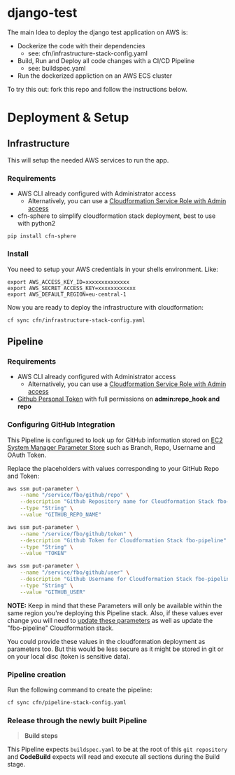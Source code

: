 # django-test

The main Idea to deploy the django test application on AWS is:
- Dockerize the code with their dependencies
	- see: cfn/infrastructure-stack-config.yaml
- Build, Run and Deploy all code changes with a CI/CD Pipeline
	- see: buildspec.yaml
- Run the dockerized appliction on an AWS ECS cluster

To try this out: fork this repo and follow the instructions below.

# Deployment & Setup

## Infrastructure

This will setup the needed AWS services to run the app.

### Requirements
* AWS CLI already configured with Administrator access
    - Alternatively, you can use a [Cloudformation Service Role with Admin access](https://docs.aws.amazon.com/AWSCloudFormation/latest/UserGuide/using-iam-servicerole.html)
* cfn-sphere to simplify cloudformation stack deployment, best to use with python2
```
pip install cfn-sphere
```

### Install
You need to setup your AWS credentials in your shells environment. Like:
```
export AWS_ACCESS_KEY_ID=xxxxxxxxxxxxxx
export AWS_SECRET_ACCESS_KEY=xxxxxxxxxxxx
export AWS_DEFAULT_REGION=eu-central-1
```
Now you are ready to deploy the infrastructure with cloudformation:
```
cf sync cfn/infrastructure-stack-config.yaml
```

## Pipeline

### Requirements

* AWS CLI already configured with Administrator access
    - Alternatively, you can use a [Cloudformation Service Role with Admin access](https://docs.aws.amazon.com/AWSCloudFormation/latest/UserGuide/using-iam-servicerole.html)
* [Github Personal Token](https://help.github.com/articles/creating-a-personal-access-token-for-the-command-line/) with full permissions on **admin:repo_hook and repo**

### Configuring GitHub Integration

This Pipeline is configured to look up for GitHub information stored on [EC2 System Manager Parameter Store](https://docs.aws.amazon.com/systems-manager/latest/userguide/systems-manager-paramstore.html) such as Branch, Repo, Username and OAuth Token.

Replace the placeholders with values corresponding to your GitHub Repo and Token:

```bash
aws ssm put-parameter \
    --name "/service/fbo/github/repo" \
    --description "Github Repository name for Cloudformation Stack fbo-pipeline" \
    --type "String" \
    --value "GITHUB_REPO_NAME"

aws ssm put-parameter \
    --name "/service/fbo/github/token" \
    --description "Github Token for Cloudformation Stack fbo-pipeline" \
    --type "String" \
    --value "TOKEN"

aws ssm put-parameter \
    --name "/service/fbo/github/user" \
    --description "Github Username for Cloudformation Stack fbo-pipeline" \
    --type "String" \
    --value "GITHUB_USER"
```

**NOTE:** Keep in mind that these Parameters will only be available within the same region you're deploying this Pipeline stack. Also, if these values ever change you will need to [update these parameters](https://docs.aws.amazon.com/cli/latest/reference/ssm/put-parameter.html) as well as update the "fbo-pipeline" Cloudformation stack.

You could provide these values in the cloudformation deployment as parameters too. But this would be less secure as it might be stored in git or on your local disc (token is sensitive data).

### Pipeline creation

Run the following command to create the pipeline:

```bash
cf sync cfn/pipeline-stack-config.yaml
```

### Release through the newly built Pipeline

> **Build steps**

This Pipeline expects `buildspec.yaml` to be at the root of this `git repository` and **CodeBuild** expects will read and execute all sections during the Build stage.
